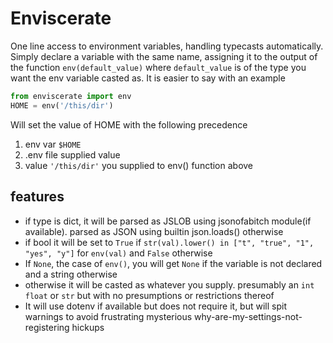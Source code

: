 # Enviscerate

One line access to environment variables, handling typecasts automatically. Simply declare a variable with the same name, assigning it to the output of the function ``env(default_value)`` where ``default_value`` is of the type you want the env variable casted as. It is easier to say with an example

```python
from enviscerate import env
HOME = env('/this/dir')
```

Will set the value of HOME with the following precedence 

1. env var ``$HOME``
2. .env file supplied value
3. value ``'/this/dir'`` you supplied to env() function above


features
--------

- if type is dict, it will be parsed as JSLOB using jsonofabitch module(if available). parsed as JSON using builtin json.loads() otherwise
- if bool it will be set to ``True`` if ``str(val).lower() in ["t", "true", "1", "yes", "y"]`` for ``env(val)`` and ``False`` otherwise
- If ``None``, the case of ``env()``, you will get ``None`` if the variable is not declared and a string otherwise
- otherwise it will be casted as whatever you supply. presumably an ``int`` ``float`` or ``str`` but with no presumptions or restrictions thereof
- It will use dotenv if available but does not require it, but will spit warnings to avoid frustrating mysterious why-are-my-settings-not-registering hickups

